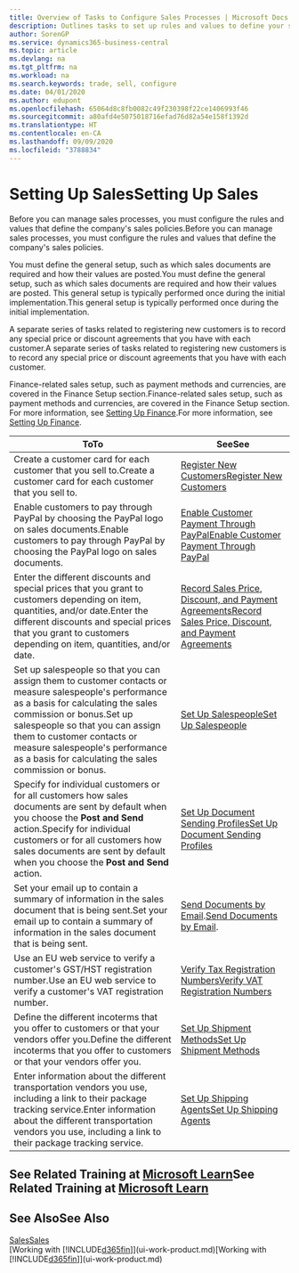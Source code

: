 ```yaml
---
title: Overview of Tasks to Configure Sales Processes | Microsoft Docs
description: Outlines tasks to set up rules and values to define your sales policies and processes.
author: SorenGP
ms.service: dynamics365-business-central
ms.topic: article
ms.devlang: na
ms.tgt_pltfrm: na
ms.workload: na
ms.search.keywords: trade, sell, configure
ms.date: 04/01/2020
ms.author: edupont
ms.openlocfilehash: 65064d8c8fb0082c49f230398f22ce1406993f46
ms.sourcegitcommit: a80afd4e5075018716efad76d82a54e158f1392d
ms.translationtype: HT
ms.contentlocale: en-CA
ms.lasthandoff: 09/09/2020
ms.locfileid: "3788834"
---
```

# <a name="setting-up-sales"></a><span data-ttu-id="9ebb8-103">Setting Up Sales</span><span class="sxs-lookup"><span data-stu-id="9ebb8-103">Setting Up Sales</span></span>
<span data-ttu-id="9ebb8-104">Before you can manage sales processes, you must configure the rules and values that define the company's sales policies.</span><span class="sxs-lookup"><span data-stu-id="9ebb8-104">Before you can manage sales processes, you must configure the rules and values that define the company's sales policies.</span></span>

<span data-ttu-id="9ebb8-105">You must define the general setup, such as which sales documents are required and how their values are posted.</span><span class="sxs-lookup"><span data-stu-id="9ebb8-105">You must define the general setup, such as which sales documents are required and how their values are posted.</span></span> <span data-ttu-id="9ebb8-106">This general setup is typically performed once during the initial implementation.</span><span class="sxs-lookup"><span data-stu-id="9ebb8-106">This general setup is typically performed once during the initial implementation.</span></span>

<span data-ttu-id="9ebb8-107">A separate series of tasks related to registering new customers is to record any special price or discount agreements that you have with each customer.</span><span class="sxs-lookup"><span data-stu-id="9ebb8-107">A separate series of tasks related to registering new customers is to record any special price or discount agreements that you have with each customer.</span></span>

<span data-ttu-id="9ebb8-108">Finance-related sales setup, such as payment methods and currencies, are covered in the Finance Setup section.</span><span class="sxs-lookup"><span data-stu-id="9ebb8-108">Finance-related sales setup, such as payment methods and currencies, are covered in the Finance Setup section.</span></span> <span data-ttu-id="9ebb8-109">For more information, see [Setting Up Finance](finance-setup-finance.md).</span><span class="sxs-lookup"><span data-stu-id="9ebb8-109">For more information, see [Setting Up Finance](finance-setup-finance.md).</span></span>

| <span data-ttu-id="9ebb8-110">To</span><span class="sxs-lookup"><span data-stu-id="9ebb8-110">To</span></span> | <span data-ttu-id="9ebb8-111">See</span><span class="sxs-lookup"><span data-stu-id="9ebb8-111">See</span></span> |
| --- | --- |
| <span data-ttu-id="9ebb8-112">Create a customer card for each customer that you sell to.</span><span class="sxs-lookup"><span data-stu-id="9ebb8-112">Create a customer card for each customer that you sell to.</span></span> |[<span data-ttu-id="9ebb8-113">Register New Customers</span><span class="sxs-lookup"><span data-stu-id="9ebb8-113">Register New Customers</span></span>](sales-how-register-new-customers.md) |
| <span data-ttu-id="9ebb8-114">Enable customers to pay through PayPal by choosing the PayPal logo on sales documents.</span><span class="sxs-lookup"><span data-stu-id="9ebb8-114">Enable customers to pay through PayPal by choosing the PayPal logo on sales documents.</span></span> |[<span data-ttu-id="9ebb8-115">Enable Customer Payment Through PayPal</span><span class="sxs-lookup"><span data-stu-id="9ebb8-115">Enable Customer Payment Through PayPal</span></span>](sales-how-enable-payment-service-extensions.md) |
| <span data-ttu-id="9ebb8-116">Enter the different discounts and special prices that you grant to customers depending on item, quantities, and/or date.</span><span class="sxs-lookup"><span data-stu-id="9ebb8-116">Enter the different discounts and special prices that you grant to customers depending on item, quantities, and/or date.</span></span> |[<span data-ttu-id="9ebb8-117">Record Sales Price, Discount, and Payment Agreements</span><span class="sxs-lookup"><span data-stu-id="9ebb8-117">Record Sales Price, Discount, and Payment Agreements</span></span>](sales-how-record-sales-price-discount-payment-agreements.md) |
| <span data-ttu-id="9ebb8-118">Set up salespeople so that you can assign them to customer contacts or measure salespeople's performance as a basis for calculating the sales commission or bonus.</span><span class="sxs-lookup"><span data-stu-id="9ebb8-118">Set up salespeople so that you can assign them to customer contacts or measure salespeople's performance as a basis for calculating the sales commission or bonus.</span></span> |[<span data-ttu-id="9ebb8-119">Set Up Salespeople</span><span class="sxs-lookup"><span data-stu-id="9ebb8-119">Set Up Salespeople</span></span>](sales-how-setup-salespeople.md) |
| <span data-ttu-id="9ebb8-120">Specify for individual customers or for all customers how sales documents are sent by default when you choose the **Post and Send** action.</span><span class="sxs-lookup"><span data-stu-id="9ebb8-120">Specify for individual customers or for all customers how sales documents are sent by default when you choose the **Post and Send** action.</span></span> |[<span data-ttu-id="9ebb8-121">Set Up Document Sending Profiles</span><span class="sxs-lookup"><span data-stu-id="9ebb8-121">Set Up Document Sending Profiles</span></span>](sales-how-setup-document-send-profiles.md) |
| <span data-ttu-id="9ebb8-122">Set your email up to contain a summary of information in the sales document that is being sent.</span><span class="sxs-lookup"><span data-stu-id="9ebb8-122">Set your email up to contain a summary of information in the sales document that is being sent.</span></span> |<span data-ttu-id="9ebb8-123">[Send Documents by Email](ui-how-send-documents-email.md).</span><span class="sxs-lookup"><span data-stu-id="9ebb8-123">[Send Documents by Email](ui-how-send-documents-email.md).</span></span> |
|<span data-ttu-id="9ebb8-124">Use an EU web service to verify a customer's GST/HST registration number.</span><span class="sxs-lookup"><span data-stu-id="9ebb8-124">Use an EU web service to verify a customer's VAT registration number.</span></span>|[<span data-ttu-id="9ebb8-125">Verify Tax Registration Numbers</span><span class="sxs-lookup"><span data-stu-id="9ebb8-125">Verify VAT Registration Numbers</span></span>](finance-setup-vat.md)|
|<span data-ttu-id="9ebb8-126">Define the different incoterms that you offer to customers or that your vendors offer you.</span><span class="sxs-lookup"><span data-stu-id="9ebb8-126">Define the different incoterms that you offer to customers or that your vendors offer you.</span></span>|[<span data-ttu-id="9ebb8-127">Set Up Shipment Methods</span><span class="sxs-lookup"><span data-stu-id="9ebb8-127">Set Up Shipment Methods</span></span>](sales-how-set-up-shipment-methods.md)|
|<span data-ttu-id="9ebb8-128">Enter information about the different transportation vendors you use, including a link to their package tracking service.</span><span class="sxs-lookup"><span data-stu-id="9ebb8-128">Enter information about the different transportation vendors you use, including a link to their package tracking service.</span></span>|[<span data-ttu-id="9ebb8-129">Set Up Shipping Agents</span><span class="sxs-lookup"><span data-stu-id="9ebb8-129">Set Up Shipping Agents</span></span>](sales-how-to-set-up-shipping-agents.md)|

## <a name="see-related-training-at-microsoft-learn"></a><span data-ttu-id="9ebb8-130">See Related Training at [Microsoft Learn](/learn/paths/trade-get-started-dynamics-365-business-central/)</span><span class="sxs-lookup"><span data-stu-id="9ebb8-130">See Related Training at [Microsoft Learn](/learn/paths/trade-get-started-dynamics-365-business-central/)</span></span>

## <a name="see-also"></a><span data-ttu-id="9ebb8-131">See Also</span><span class="sxs-lookup"><span data-stu-id="9ebb8-131">See Also</span></span>
[<span data-ttu-id="9ebb8-132">Sales</span><span class="sxs-lookup"><span data-stu-id="9ebb8-132">Sales</span></span>](sales-manage-sales.md)  
<span data-ttu-id="9ebb8-133">[Working with [!INCLUDE[d365fin](includes/d365fin_md.md)]](ui-work-product.md)</span><span class="sxs-lookup"><span data-stu-id="9ebb8-133">[Working with [!INCLUDE[d365fin](includes/d365fin_md.md)]](ui-work-product.md)</span></span>
